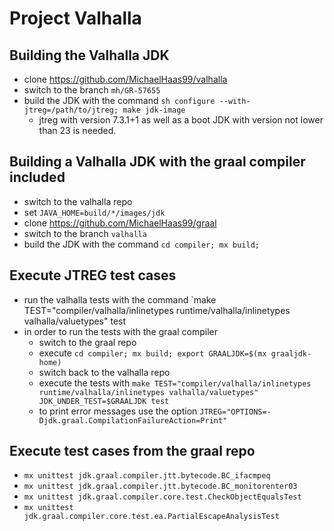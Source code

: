 # Project Valhalla

## Building the Valhalla JDK

- clone https://github.com/MichaelHaas99/valhalla
- switch to the branch `mh/GR-57655`
- build the JDK with the command `sh configure --with-jtreg=/path/to/jtreg; make jdk-image`
    - jtreg with version 7.3.1+1 as well as a boot JDK with version not lower than 23 is needed.

## Building a Valhalla JDK with the graal compiler included

- switch to the valhalla repo
- set `JAVA_HOME=build/*/images/jdk`
- clone https://github.com/MichaelHaas99/graal
- switch to the branch `valhalla`
- build the JDK with the command `cd compiler; mx build;`

## Execute JTREG test cases

- run the valhalla tests with the command `make TEST="compiler/valhalla/inlinetypes runtime/valhalla/inlinetypes
  valhalla/valuetypes" test
- in order to run the tests with the graal compiler
    - switch to the graal repo
    - execute `cd compiler; mx build; export GRAALJDK=$(mx graaljdk-home)`
    - switch back to the valhalla repo
    - execute the tests with
      `make TEST="compiler/valhalla/inlinetypes runtime/valhalla/inlinetypes valhalla/valuetypes" JDK_UNDER_TEST=$GRAALJDK test`
    - to print error messages use the option `JTREG="OPTIONS=-Djdk.graal.CompilationFailureAction=Print"`

## Execute test cases from the graal repo

- `mx unittest jdk.graal.compiler.jtt.bytecode.BC_ifacmpeq`
- `mx unittest jdk.graal.compiler.jtt.bytecode.BC_monitorenter03`
- `mx unittest jdk.graal.compiler.core.test.CheckObjectEqualsTest`
- `mx unittest jdk.graal.compiler.core.test.ea.PartialEscapeAnalysisTest`